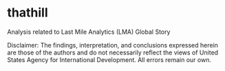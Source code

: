 # thathill
Analysis related to Last Mile Analytics (LMA) Global Story

Disclaimer: The findings, interpretation, and conclusions expressed herein are those of the authors and do not necessarily reflect the views of United States Agency for International Development. All errors remain our own.

